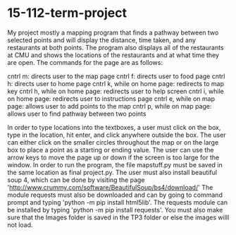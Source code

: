 # 15-112-term-project
My project mostly a mapping program that finds a pathway between two selected points
and will display the distance, time taken, and any restaurants at both points. The program
also displays all of the restaurants at CMU and shows the locations of the restaurants
and at what time they are open. The commands for the page are as follows:

cntrl m: directs user to the map page
cntrl f: directs user to food page
cntrl h: directs user to home page
cntrl k, while on home page: redirects to map key
cntrl h, while on home page: redirects user to help screen
cntrl i, while on home page: redirects user to instructions page
cntrl e, while on map page: allows user to add points to the map
cntrl p, while on map page: allows user to find pathway between two points

In order to type locations into the textboxes, a user must click on the box, type in the
location, hit enter, and click anywhere outside the box. The user can either click on the 
smaller circles throughout the map or on the large box to place a point as a starting or
ending value. The user can use the arrow keys to move the page up or down if the screen is
too large for the window. In order to run the program, the file mapstuff.py must be saved
in the same location as final project.py. The user must also install beautiful soup 4, which
can be done by visiting the page 'http://www.crummy.com/software/BeautifulSoup/bs4/download/'
The module requests must also be downloaded and can by going to command prompt and 
typing 'python -m pip install html5lib'. The requests module can be installed by typing
'python -m pip install requests'. You must also make sure that the Images folder is saved
in the TP3 folder or else the images willl not load.
